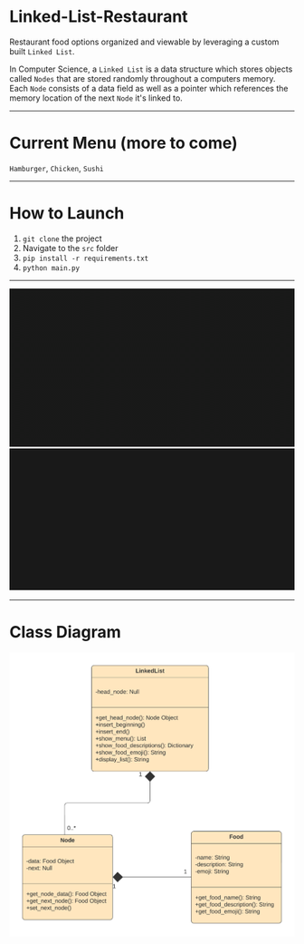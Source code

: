 # Linked-List-Restaurant

Restaurant food options organized and viewable by leveraging a custom built `Linked List`. 

In Computer Science, a `Linked List` is a data structure which stores objects called `Nodes` that are stored randomly throughout a computers memory. Each `Node` consists of a data field as well as a pointer which references the memory location of the next `Node` it's linked to. 

---

# Current Menu (more to come)
`Hamburger`,
`Chicken`,
`Sushi`

---

# How to Launch 
1. `git clone` the project
2. Navigate to the `src` folder
3. `pip install -r requirements.txt`
4. `python main.py`

---

![Title](src/images/title.gif?raw=true "Title")
![Menu](src/images/menu.gif?raw=true "Menu")

---


# Class Diagram
![Class Diagram](src/images/class-diagram.png?raw=true "Class Diagram")
